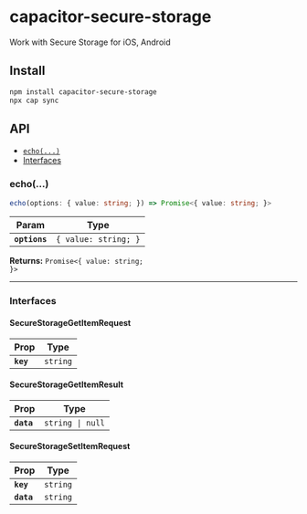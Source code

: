 # capacitor-secure-storage

Work with Secure Storage for iOS, Android

## Install

```bash
npm install capacitor-secure-storage
npx cap sync
```

## API

<docgen-index>

* [`echo(...)`](#echo)
* [Interfaces](#interfaces)

</docgen-index>

<docgen-api>
<!--Update the source file JSDoc comments and rerun docgen to update the docs below-->

### echo(...)

```typescript
echo(options: { value: string; }) => Promise<{ value: string; }>
```

| Param         | Type                            |
| ------------- | ------------------------------- |
| **`options`** | <code>{ value: string; }</code> |

**Returns:** <code>Promise&lt;{ value: string; }&gt;</code>

--------------------


### Interfaces


#### SecureStorageGetItemRequest

| Prop      | Type                |
| --------- | ------------------- |
| **`key`** | <code>string</code> |


#### SecureStorageGetItemResult

| Prop       | Type                        |
| ---------- | --------------------------- |
| **`data`** | <code>string \| null</code> |


#### SecureStorageSetItemRequest

| Prop       | Type                |
| ---------- | ------------------- |
| **`key`**  | <code>string</code> |
| **`data`** | <code>string</code> |

</docgen-api>
